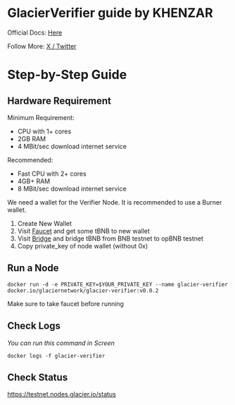 # GlacierVerifier guide by KHENZAR

Official Docs: [Here](https://docs.glacier.io/getting-started/glacier-nodes/run-testnet-nodes)

Follow More: [X / Twitter](https://twitter.com/cryptokhenzar)



# Step-by-Step Guide
## Hardware Requirement
Minimum Requirement: 
*   CPU with 1+ cores
*   2GB RAM
*   4 MBit/sec download internet service

Recommended:
* Fast CPU with 2+ cores
* 4GB+ RAM
* 8 MBit/sec download internet service

We need a wallet for the Verifier Node. It is recommended to use a Burner wallet.
1. Create New Wallet
2. Visit [Faucet](https://docs.bnbchain.org/bnb-smart-chain/developers/faucet/#claim-tbnb-from-online-faucet) and get some tBNB to new wallet
3. Visit [Bridge](https://opbnb-testnet-bridge.bnbchain.org/deposit) and bridge tBNB from BNB testnet to opBNB testnet
4. Copy private_key of node wallet (without 0x)


## Run a Node
```console
docker run -d -e PRIVATE_KEY=$YOUR_PRIVATE_KEY --name glacier-verifier docker.io/glaciernetwork/glacier-verifier:v0.0.2
```
Make sure to take faucet before running

## Check Logs
*You can run this command in Screen*
```console
docker logs -f glacier-verifier
```

## Check Status
https://testnet.nodes.glacier.io/status
